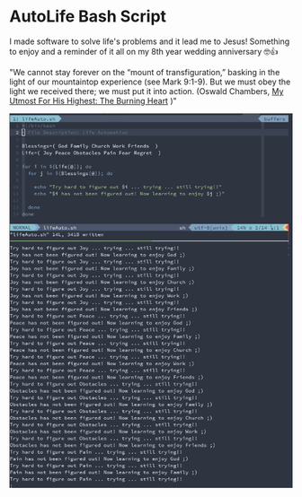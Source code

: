 # AutoLife Bash Script

I made software to solve life's problems and it lead me to Jesus! Something to enjoy and a reminder of it all on my 8th year wedding anniversary 🤓👍

"We cannot stay forever on the “mount of transfiguration,” basking in the light of our mountaintop experience (see Mark 9:1-9). But we must obey the light we received there; we must put it into action.
(Oswald Chambers, [My Utmost For His Highest: The Burning Heart](https://utmost.org/the-burning-heart/) )"

![AutoLife Output](https://github.com/alanoakes/autoLife/blob/master/lifeAuto.PNG?raw=true)
